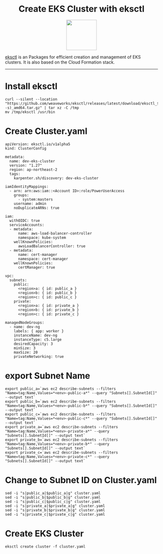 <h1 align="center"> Create EKS Cluster with eksctl</h1>
<p align="center"><img src="https://eksctl.io/assets/images/logo.png" width="100"></p>

[eksctl] is an Packages for efficient creation and management of EKS clusters. It is also based on the Cloud Formation stack.

----
[eksctl]: https://eksctl.io/

# Install eksctl
```
curl --silent --location "https://github.com/weaveworks/eksctl/releases/latest/download/eksctl_$(uname -s)_amd64.tar.gz" | tar xz -C /tmp
mv /tmp/eksctl /usr/bin
```

# Create Cluster.yaml
```
apiVersion: eksctl.io/v1alpha5
kind: ClusterConfig

metadata:
  name: dev-eks-cluster
  version: "1.27"
  region: ap-northeast-2
  tags:
    karpenter.sh/discovery: dev-eks-cluster

iamIdentityMappings:
  - arn: arn:aws:iam::<Account ID>:role/PowerUserAccess
    groups:
      - system:masters
    username: admin
    noDuplicateARNs: true

iam:
  withOIDC: true
  serviceAccounts:
  - metadata:
      name: aws-load-balancer-controller
      namespace: kube-system
    wellKnownPolicies:
      awsLoadBalancerController: true
  - metadata:
      name: cert-manager
      namespace: cert-manager
    wellKnownPolicies:
      certManager: true

vpc:
  subnets:
    public:
      <region>a: { id: public_a }
      <region>b: { id: public_b }
      <region>c: { id: public_c }
    private:
      <region>a: { id: private_a }
      <region>b: { id: private_b }
      <region>c: { id: private_c }

managedNodeGroups:
  - name: dev-ng
    labels: { app: worker }
    instanceName: dev-ng
    instanceType: c5.large
    desiredCapacity: 3
    minSize: 3
    maxSize: 20
    privateNetworking: true
```
# export Subnet Name
```
export public_a=`aws ec2 describe-subnets --filters "Name=tag:Name,Values=*<env>-public-a*" --query "Subnets[].SubnetId[]" --output text`
export public_b=`aws ec2 describe-subnets --filters "Name=tag:Name,Values=*<env>-public-b*" --query "Subnets[].SubnetId[]" --output text`
export public_c=`aws ec2 describe-subnets --filters "Name=tag:Name,Values=*<env>-public-c*" --query "Subnets[].SubnetId[]" --output text`
export private_a=`aws ec2 describe-subnets --filters "Name=tag:Name,Values=*<env>-private-a*" --query "Subnets[].SubnetId[]" --output text`
export private_b=`aws ec2 describe-subnets --filters "Name=tag:Name,Values=*<env>-private-b*" --query "Subnets[].SubnetId[]" --output text`
export private_c=`aws ec2 describe-subnets --filters "Name=tag:Name,Values=*<env>-private-c*" --query "Subnets[].SubnetId[]" --output text`
```

# Change to Subnet ID on Cluster.yaml
```
sed -i "s|public_a|$public_a|g" cluster.yaml
sed -i "s|public_b|$public_b|g" cluster.yaml
sed -i "s|public_c|$public_c|g" cluster.yaml
sed -i "s|private_a|$private_a|g" cluster.yaml
sed -i "s|private_b|$private_b|g" cluster.yaml
sed -i "s|private_c|$private_c|g" cluster.yaml
```

# Create EKS Cluster
```
eksctl create cluster -f cluster.yaml
```